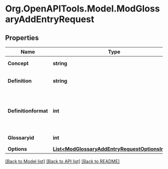 # Org.OpenAPITools.Model.ModGlossaryAddEntryRequest

## Properties

Name | Type | Description | Notes
------------ | ------------- | ------------- | -------------
**Concept** | **string** | Glossary concept | [default to "null"]
**Definition** | **string** | Glossary concept definition | [default to "null"]
**Definitionformat** | **int** | definition format (1 &#x3D; HTML, 0 &#x3D; MOODLE, 2 &#x3D; PLAIN, or 4 &#x3D; MARKDOWN) | 
**Glossaryid** | **int** | Glossary id | [default to null]
**Options** | [**List&lt;ModGlossaryAddEntryRequestOptionsInner&gt;**](ModGlossaryAddEntryRequestOptionsInner.md) |  | [optional] 

[[Back to Model list]](../README.md#documentation-for-models) [[Back to API list]](../README.md#documentation-for-api-endpoints) [[Back to README]](../README.md)

